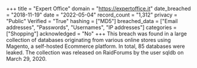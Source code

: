 +++
title = "Expert Office"
domain = "https://expertoffice.it"
date_breached = "2018-11-19"
date = "2022-05-04"
record_count = "1,312"
privacy = "Public"
Verified = "True"
hashing = ["MD5"]
breached_data = ["Email addresses", "Passwords", "Usernames", "IP addresses"]
categories = ["Shopping"]
acknowledged = "No"
+++
This breach was found in a large collection of databases originating from various online stores using Magento, a self-hosted Ecommerce platform. In total, 85 databases were leaked. The collection was released on RaidForums by the user sqldb on March 29, 2020.
